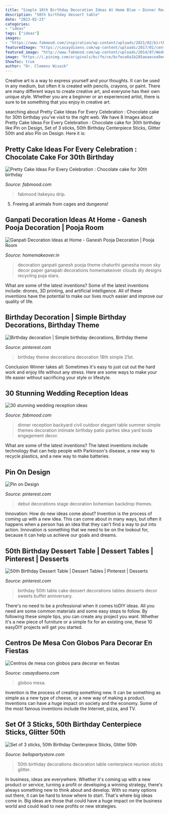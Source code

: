 ```yaml
---
title: "Simple 18th Birthday Decoration Ideas At Home Blue ~ Dinner Reception Backyard Civil Outdoor Elegant Table Summer Simple Themes Decoration Intimate Birthday Patio Parties Idea Yard Boda Engagement Decor"
description: "50th birthday dessert table"
date: "2023-02-23"
categories:
- "ideas"
tags: ["ideas"]
images:
- "https://www.fabmood.com/inspiration/wp-content/uploads/2021/02/birthday-cake-ideas-15-550x1024.jpg"
featuredImage: "https://casaydiseno.com/wp-content/uploads/2017/01/centro-mesa-globos.jpeg"
featured_image: "http://www.fabmood.com/wp-content/uploads/2014/07/Wedding-reception-Ideas18.jpg"
image: "https://i.pinimg.com/originals/bc/fe/ce/bcfece8a1b285aeaecea9ee94670388e.jpg"
ShowToc: true
author: "Dr. Clemens Wisozk"
---
```



Creative art is a way to express yourself and your thoughts. It can be used in any medium, but often it is created with pencils, crayons, or paint. There are many different ways to create creative art, and everyone has their own unique style. Whether you are a beginner or an experienced artist, there is sure to be something that you enjoy in creative art.

	

		
searching about Pretty Cake Ideas For Every Celebration : Chocolate cake for 30th birthday you've visit to the right web. We have 8 Images about Pretty Cake Ideas For Every Celebration : Chocolate cake for 30th birthday like Pin on Design, Set of 3 sticks, 50th Birthday Centerpiece Sticks, Glitter 50th and also Pin on Design. Here it is:
		
    
## Pretty Cake Ideas For Every Celebration : Chocolate Cake For 30th Birthday

<img loading=lazy src="https://www.fabmood.com/inspiration/wp-content/uploads/2021/02/birthday-cake-ideas-15-550x1024.jpg" onerror="this.onerror=null;this.src='https://tse2.mm.bing.net/th?id=OIP.O1mbk1q0FrVeLsvW0vVhkwHaNy&amp;pid=15.1';" alt="Pretty Cake Ideas For Every Celebration : Chocolate cake for 30th birthday">

_Source: fabmood.com_

>fabmood itakeyou drip. 

	

5. Freeing all animals from cages and dungeons!

    
## Ganpati Decoration Ideas At Home - Ganesh Pooja Decoration | Pooja Room

<img loading=lazy src="http://cdn1.homemakeover.in/wp-content/uploads/2015/09/Pooja-Room-421.jpg" onerror="this.onerror=null;this.src='https://tse2.mm.bing.net/th?id=OIP.oIJkSbN-VukUEqBNfhGCgwHaNK&amp;pid=15.1';" alt="Ganpati Decoration Ideas at Home - Ganesh Pooja Decoration | Pooja Room">

_Source: homemakeover.in_

>decoration ganpati ganesh pooja theme chaturthi ganesha moon sky decor paper ganapati decorations homemakeover clouds diy designs recycling puja stars. 

	

What are some of the latest inventions?
Some of the latest inventions include: drones, 3D printing, and artificial intelligence. All of these inventions have the potential to make our lives much easier and improve our quality of life.

    
## Birthday Decoration | Simple Birthday Decorations, Birthday Theme

<img loading=lazy src="https://i.pinimg.com/originals/bc/fe/ce/bcfece8a1b285aeaecea9ee94670388e.jpg" onerror="this.onerror=null;this.src='https://tse1.mm.bing.net/th?id=OIP.tKd5KKsUyDzap3brrk4orQHaNK&amp;pid=15.1';" alt="Birthday decoration | Simple birthday decorations, Birthday theme">

_Source: pinterest.com_

>birthday theme decorations decoration 18th simple 21st. 

	

Conclusion
Winner takes all: Sometimes it's easy to just cut out the hard work and enjoy life without any stress. Here are some ways to make your life easier without sacrificing your style or lifestyle.

    
## 30 Stunning Wedding Reception Ideas

<img loading=lazy src="http://www.fabmood.com/wp-content/uploads/2014/07/Wedding-reception-Ideas18.jpg" onerror="this.onerror=null;this.src='https://tse4.mm.bing.net/th?id=OIP.zmFB1gzQAvgnpHYs4vzoqgHaLH&amp;pid=15.1';" alt="30 stunning wedding reception ideas">

_Source: fabmood.com_

>dinner reception backyard civil outdoor elegant table summer simple themes decoration intimate birthday patio parties idea yard boda engagement decor. 

	

What are some of the latest inventions?
The latest inventions include technology that can help people with Parkinson's disease, a new way to recycle plastics, and a new way to make batteries.

    
## Pin On Design

<img loading=lazy src="https://i.pinimg.com/736x/45/19/71/4519716c1efd0516ff764e08c6b0517d--debut-decorations-debut-ideas.jpg" onerror="this.onerror=null;this.src='https://tse4.mm.bing.net/th?id=OIP.yJpAaiDGMS36-kw4c8G__AHaFi&amp;pid=15.1';" alt="Pin on Design">

_Source: pinterest.com_

>debut decorations stage decoration bohemian backdrop themes. 

	

Innovation: How do new ideas come about?
Invention is the process of coming up with a new idea. This can come about in many ways, but often it happens when a person has an idea that they can't find a way to put into action. Innovation is something that we need to be on the lookout for, because it can help us achieve our goals and dreams.

    
## 50th Birthday Dessert Table | Dessert Tables | Pinterest | Desserts

<img loading=lazy src="https://s-media-cache-ak0.pinimg.com/736x/e0/ac/cd/e0accd607c1f08bbe0a07778a4005d9b.jpg" onerror="this.onerror=null;this.src='https://tse3.mm.bing.net/th?id=OIP.j3hzdV_gIZwnuqLthhuZ0AHaFj&amp;pid=15.1';" alt="50th Birthday Dessert Table | Dessert Tables | Pinterest | Desserts">

_Source: pinterest.com_

>birthday 50th table cake dessert decorations tables desserts decor sweets buffet anniversary. 

	

There's no need to be a professional when it comes toDIY ideas. All you need are some common materials and some easy steps to follow. By following these simple tips, you can create any project you want. Whether it's a new piece of furniture or a simple fix for an existing one, these 10 easyDIY projects will get you started.

    
## Centros De Mesa Con Globos Para Decorar En Fiestas

<img loading=lazy src="https://casaydiseno.com/wp-content/uploads/2017/01/centro-mesa-globos.jpeg" onerror="this.onerror=null;this.src='https://tse4.mm.bing.net/th?id=OIP.AIF0QJv3Q-lgj2JlMfUwOAHaJ3&amp;pid=15.1';" alt="Centros de mesa con globos para decorar en fiestas">

_Source: casaydiseno.com_

>globos mesa. 

	

Invention is the process of creating something new. It can be something as simple as a new type of cheese, or a new way of making a product. Inventions can have a huge impact on society and the economy. Some of the most famous inventions include the Internet, pizza, and TV.

    
## Set Of 3 Sticks, 50th Birthday Centerpiece Sticks, Glitter 50th

<img loading=lazy src="https://i.etsystatic.com/12896824/r/il/3697ce/1749392339/il_fullxfull.1749392339_2kah.jpg" onerror="this.onerror=null;this.src='https://tse2.mm.bing.net/th?id=OIP.oiY83TLbq1O6FdFKO02oNwHaJ4&amp;pid=15.1';" alt="Set of 3 sticks, 50th Birthday Centerpiece Sticks, Glitter 50th">

_Source: bellapartystore.com_

>50th birthday decorations decoration table centerpiece reunion sticks glitter. 

	

In business, ideas are everywhere. Whether it's coming up with a new product or service, turning a profit or developing a winning strategy, there's always something new to think about and develop. With so many options out there, it can be hard to know where to start. That's where big ideas come in. Big ideas are those that could have a huge impact on the business world and could lead to new profits or new strategies.

